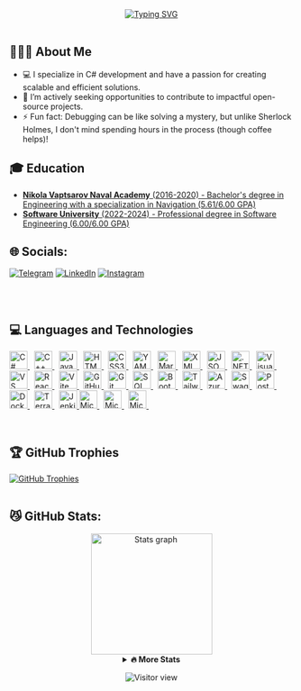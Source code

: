 <div align="center">

<a href="https://mdimidov.github.io/MyResume/">
  <img src="https://readme-typing-svg.demolab.com?font=&weight=800&size=44&duration=4000&pause=500&color=029E2F&center=true&vCenter=true&width=600&height=58&lines=Hi+there!+%F0%9F%91%8B;I'm+Mariyan+Dimidov+%F0%9F%91%A8%E2%80%8D%F0%9F%92%BB;Welcome+to+my+profile;Click+me+to+see+my+CV" 
    alt="Typing SVG" />
</a>
</div>
<br>

## 🤸🏻‍♂️ About Me

- 💻 I specialize in C# development and have a passion for creating scalable and efficient solutions.
- 🤝 I’m actively seeking opportunities to contribute to impactful open-source projects.
- ⚡ Fun fact: Debugging can be like solving a mystery, but unlike Sherlock Holmes, I don't mind spending hours in the process (though coffee helps)!
  <br>

## 🎓 Education

- [**Nikola Vaptsarov Naval Academy** (2016-2020) - Bachelor's degree in Engineering with a specialization in Navigation (5.61/6.00 GPA)](https://mdimidov.github.io/MyResume/img/certificates/naval/naval-diploma.jpg)
- [**Software University** (2022-2024) - Professional degree in Software Engineering (6.00/6.00 GPA)](https://softuni.bg/certificates/details/234872/33620e90)

## 🌐 Socials:

[![Telegram](https://img.shields.io/badge/Telegram-%231877F2.svg?logo=Telegram&logoColor=white)](https://t.me/MDimidov)
[![LinkedIn](https://img.shields.io/badge/LinkedIn-%230077B5.svg?logo=linkedin&logoColor=white)](https://www.linkedin.com/in/dimidov)
[![Instagram](https://img.shields.io/badge/Instagram-%23E4405F.svg?logo=Instagram&logoColor=white)](https://www.instagram.com/m_dimidov)

<br>
<br>

## 💻 Languages and Technologies

<p align="left">
  <!-- C# -->
  <a href="https://learn.microsoft.com/dotnet/csharp/" title="C#">
    <img src="https://cdn.jsdelivr.net/gh/devicons/devicon/icons/csharp/csharp-original.svg" alt="C#" height="32"/>
  </a>&nbsp;
  <!-- C++ -->
  <a href="https://isocpp.org/" title="C++">
    <img src="https://cdn.jsdelivr.net/gh/devicons/devicon/icons/cplusplus/cplusplus-original.svg" alt="C++" height="32"/>
  </a>&nbsp;
  <!-- JavaScript -->
  <a href="https://javascript.info/" title="JavaScript">
    <img src="https://cdn.jsdelivr.net/gh/devicons/devicon/icons/javascript/javascript-original.svg" alt="JavaScript" height="32"/>
  </a>&nbsp;
  <!-- HTML 5 -->
  <a href="https://html.spec.whatwg.org/" title="HTML5">
    <img src="https://cdn.jsdelivr.net/gh/devicons/devicon/icons/html5/html5-original.svg" alt="HTML5" height="32"/>
  </a>&nbsp;
  <!-- CSS 3 -->
  <a href="https://www.w3.org/Style/CSS/" title="CSS3">
    <img src="https://cdn.jsdelivr.net/gh/devicons/devicon/icons/css3/css3-original.svg" alt="CSS3" height="32"/>
  </a>&nbsp;
  <!-- Yaml -->
  <a href="https://yaml.org/" title="YAML">
  <img src="https://cdn.jsdelivr.net/gh/devicons/devicon/icons/yaml/yaml-original.svg" alt="YAML" height="32" />
  </a>&nbsp;
  <!-- Markdown -->
  <a href="https://www.markdownguide.org/" title="Markdown">
  <img src="https://cdn.jsdelivr.net/gh/devicons/devicon/icons/markdown/markdown-original.svg" alt="Markdown" height="32" />
  </a>&nbsp;
  <!-- XML -->
  <a href="https://www.w3.org/XML/" title="XML">
  <img src="https://cdn.jsdelivr.net/gh/devicons/devicon/icons/xml/xml-original.svg" alt="XML" height="32" />
  </a>&nbsp;
  <!-- JSON -->
  <a href="https://www.json.org/" title="JSON">
    <img src="https://cdn.jsdelivr.net/gh/devicons/devicon/icons/json/json-original.svg" alt="JSON" height="32" />
  </a>&nbsp;
  <!-- .NET -->
  <a href="https://dotnet.microsoft.com/" title=".NET">
    <img src="https://cdn.jsdelivr.net/gh/devicons/devicon/icons/dotnetcore/dotnetcore-original.svg" alt=".NET" height="32"/>
  </a>&nbsp;
  <!-- Visual Studio -->
  <a href="https://visualstudio.microsoft.com/" title="Visual Studio">
    <img src="https://cdn.jsdelivr.net/gh/devicons/devicon/icons/visualstudio/visualstudio-plain.svg" alt="Visual Studio" height="32"/>
  </a>&nbsp;
  <!-- Visual Studio Code -->
  <a href="https://code.visualstudio.com/" title="VS Code">
    <img src="https://cdn.jsdelivr.net/gh/devicons/devicon/icons/vscode/vscode-original.svg" alt="VS Code" height="32"/>
  </a>&nbsp;
  <!-- React -->
  <a href="https://react.dev/" title="React">
    <img src="https://cdn.jsdelivr.net/gh/devicons/devicon/icons/react/react-original.svg" alt="React" height="32"/>
  </a>&nbsp;
  <!-- Vite -->
  <a href="https://vitejs.dev/" title="Vite">
    <img src="https://cdn.jsdelivr.net/gh/devicons/devicon/icons/vitejs/vitejs-original.svg" alt="Vite" height="32"/>
  </a>&nbsp;
  <!-- GitHub -->
  <a href="https://github.com/MDimidov" title="GitHub">
    <img src="https://cdn.jsdelivr.net/gh/devicons/devicon/icons/github/github-original.svg" alt="GitHub" height="32"/>
  </a>&nbsp;
  <!-- Git -->
  <a href="https://git-scm.com/" title="Git">
    <img src="https://cdn.jsdelivr.net/gh/devicons/devicon/icons/git/git-original.svg" alt="Git" height="32"/>
  </a>&nbsp;
  <!-- SQL Server -->
  <a href="https://www.microsoft.com/sql-server" title="SQL Server">
    <img src="https://cdn.jsdelivr.net/gh/devicons/devicon/icons/microsoftsqlserver/microsoftsqlserver-plain.svg" alt="SQL Server" height="32"/>
  </a>&nbsp;
  <!-- Bootstrap -->
  <a href="https://getbootstrap.com/" title="Bootstrap">
    <img src="https://cdn.jsdelivr.net/gh/devicons/devicon/icons/bootstrap/bootstrap-original.svg" alt="Bootstrap" height="32"/>
  </a>&nbsp;
  <!-- TailWind CSS -->
  <a href="https://tailwindcss.com/" title="Tailwind CSS">
    <img src="https://cdn.jsdelivr.net/gh/devicons/devicon/icons/tailwindcss/tailwindcss-original.svg" alt="Tailwind CSS" height="32" />
  </a>&nbsp;
  <!-- Azure -->
  <a href="https://azure.microsoft.com/" title="Azure">
    <img src="https://cdn.jsdelivr.net/gh/devicons/devicon/icons/azure/azure-original.svg" alt="Azure" height="32"/>
  </a>&nbsp;
  <!-- Swagger -->
  <a href="https://swagger.io/" title="Swagger / OpenAPI">
    <img src="https://cdn.jsdelivr.net/gh/devicons/devicon/icons/openapi/openapi-original.svg" alt="Swagger / OpenAPI" height="32" />
  </a>&nbsp;
  <!-- Postman -->
  <a href="https://www.postman.com/" title="Postman">
    <img src="https://cdn.jsdelivr.net/gh/devicons/devicon/icons/postman/postman-original.svg" alt="Postman" height="32" />
  </a>&nbsp;
  <!-- Docker -->
  <a href="https://www.docker.com/" title="Docker">
    <img src="https://cdn.jsdelivr.net/gh/devicons/devicon/icons/docker/docker-original.svg" alt="Docker" height="32"/>
  </a>&nbsp;
  <!-- Terraform -->
  <a href="https://www.terraform.io/" title="Terraform">
    <img src="https://cdn.jsdelivr.net/gh/devicons/devicon/icons/terraform/terraform-original.svg" alt="Terraform" height="32"/>
  </a>&nbsp;
  <!-- Jenkiins -->
  <a href="https://www.jenkins.io/" title="Jenkins">
    <img src="https://cdn.jsdelivr.net/gh/devicons/devicon/icons/jenkins/jenkins-original.svg" alt="Jenkins" height="32"/>
  </a>
  <!-- Microsoft Excel -->
  <a href="https://www.microsoft.com/microsoft-365/excel" title="Microsoft Excel">
    <img src="https://upload.wikimedia.org/wikipedia/commons/3/34/Microsoft_Office_Excel_%282019%E2%80%93present%29.svg" alt="Microsoft Excel" height="32" />
  </a>&nbsp;
  <!-- Microsoft Word -->
  <a href="https://www.microsoft.com/microsoft-365/word" title="Microsoft Word">
    <img src="https://upload.wikimedia.org/wikipedia/commons/f/fd/Microsoft_Office_Word_%282019%E2%80%93present%29.svg" alt="Microsoft Word" height="32" />
  </a>&nbsp;
  <!-- Microsoft Powrpoint -->
  <a href="https://www.microsoft.com/microsoft-365/powerpoint" title="Microsoft PowerPoint (2019–present)">
    <img src="https://commons.wikimedia.org/wiki/Special:FilePath/Microsoft_Office_PowerPoint_%282019%E2%80%93present%29.svg" alt="Microsoft PowerPoint (2019–present)" height="32" />
  </a>&nbsp;
</p>
<br>


## 🏆 GitHub Trophies

<a href="#"><img align="center" src="https://github-trophies.vercel.app/?username=MDimidov&theme=matrix&no-frame=true&no-bg=true&margin-w=4" alt="GitHub Trophies" /></a>
<br>
<br>

## 😼 GitHub Stats:

<div align="center">
  <img src="https://github-readme-stats.vercel.app/api?username=MDimidov&show_icons=true&theme=transparent&hide_border=true&text_color=595959&title_color=2b8405&icon_color=38761d&show=reviews,prs_merged_percentage" height="215"          alt="Stats graph"  />
 
   <details>
    <summary><b>🔥 More Stats</b></summary>
    <img src="https://github-readme-streak-stats-theta-ochre-42.vercel.app?user=MDimidov&theme=shadow-green&hide_border=true&short_numbers=true&fire=EB5454&date_format=j%20M%5B%20Y%5D" alt="GitHub Streak" />
    <br>
    <img src="https://github-readme-stats.vercel.app/api/top-langs/?username=Mdimidov&show_icons=true&theme=transparent&hide_border=true&text_color=595959&title_color=2b8405" alt="Top Languages"/>
    <br>
    <br>
    <img src="https://github-readme-stats.vercel.app/api/wakatime?username=Mdimidov&theme=transparent&hide_border=true&text_color=595959&title_color=2b8405" alt="Top Contributed Repos"/>
    <br>
    <br>
    <img src="https://github-contributor-stats.vercel.app/api?username=MDimidov&limit=5&theme=transparent&hide_border=true&text_color=595959&title_color=2b8405&combine_all_yearly_contributions=true" alt="Top Contributed Repos"/>
    <br>
    <br>
    <img src="https://github-profile-summary-cards.vercel.app/api/cards/profile-details?username=MDimidov&theme=chartreuse_dark&hide_border=true" alt="Contributions" />
  </details>

</div>

<div align="center">

  ![Visitor view](https://img.shields.io/endpoint?url=https://yasinkalkan.com/api/githubvisitorstats/track/?user=MDimidov&color=darkgreen)
</div>